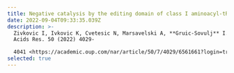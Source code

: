 ```yaml
---
title: Negative catalysis by the editing domain of class I aminoacyl-tRNA synthetases
date: 2022-09-04T09:33:35.039Z
description: >-
  Zivkovic I, Ivkovic K, Cvetesic N, Marsavelski A, **Gruic-Sovulj** I. Nucleic
  Acids Res. 50 (2022) 4029-

  4041 <https://academic.oup.com/nar/article/50/7/4029/6561661?login=true>
selected: true
---
```

